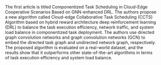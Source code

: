 The first article is titled Componentized Task Scheduling in Cloud-Edge Cooperative Scenarios Based on GNN-enhanced DRL. The authors propose a new algorithm called Cloud-edge Collaborative Task Scheduling (CCTS) Algorithm based on hybrid reward architecture deep reinforcement learning (DRL) to balance the task execution efficiency, network traffic, and system load balance in componentized task deployment. The authors use directed graph convolution networks and graph convolution networks (GCN) to embed the directed task graph and undirected network graph, respectively. The proposed algorithm is evaluated on a real-world dataset, and the results show that it outperforms other state-of-the-art algorithms in terms of task execution efficiency and system load balance.
